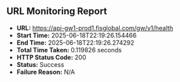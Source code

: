 ## URL Monitoring Report

- **URL:** https://api-gw1-prod1.fisglobal.com/gw/v1/health
- **Start Time:** 2025-06-18T22:19:26.154466
- **End Time:** 2025-06-18T22:19:26.274292
- **Total Time Taken:** 0.119826 seconds
- **HTTP Status Code:** 200
- **Status:** Success
- **Failure Reason:** N/A
